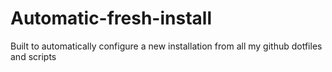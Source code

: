 # Automatic-fresh-install
Built to automatically configure a new installation from all my github dotfiles and scripts
